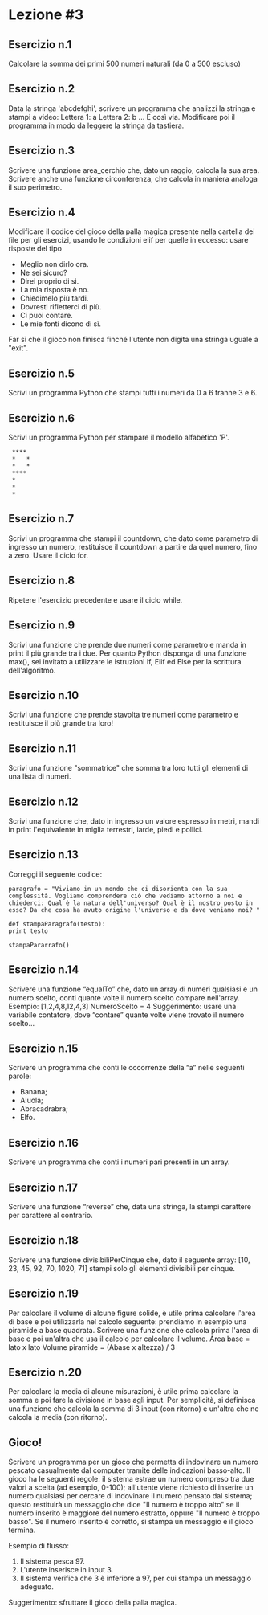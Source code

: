 # Lezione #3

## Esercizio n.1
Calcolare la somma dei primi 500 numeri naturali (da 0 a 500 escluso)

## Esercizio n.2
Data la stringa 'abcdefghi', scrivere
un programma che analizzi la stringa e
stampi a video:
Lettera 1: a
Lettera 2: b
...
E così via.
Modificare poi il programma in modo da
leggere la stringa da tastiera.

## Esercizio n.3
Scrivere una funzione area_cerchio che, dato un raggio, calcola la sua area. Scrivere anche una funzione circonferenza, che calcola in maniera analoga il suo perimetro.

## Esercizio n.4
Modificare il codice del gioco della palla magica presente nella cartella dei file per gli esercizi, usando le condizioni elif per quelle in eccesso: usare risposte del tipo
* Meglio non dirlo ora.
* Ne sei sicuro?
* Direi proprio di sì.
* La mia risposta è no.
* Chiedimelo più tardi.
* Dovresti rifletterci di più.
* Ci puoi contare.
* Le mie fonti dicono di sì.

Far sì che il gioco non finisca finché l'utente non digita una stringa uguale a "exit".

## Esercizio n.5
Scrivi un programma Python che stampi tutti i numeri da 0 a 6 tranne 3 e 6.

## Esercizio n.6
Scrivi un programma Python per stampare il modello alfabetico 'P'.
```
 ****                                                                   
 *   *                                                                  
 *   *                                                                  
 ****                                                                   
 *                                                                      
 *                                                                      
 *  
```

## Esercizio n.7
Scrivi un programma che stampi il countdown, che dato come parametro di ingresso un numero, restituisce il countdown a partire da quel numero, fino a zero. Usare il ciclo for.

## Esercizio n.8
Ripetere l'esercizio precedente e usare il ciclo while.

## Esercizio n.9
Scrivi una funzione che prende due numeri come parametro e manda in print il più grande tra i due. Per quanto Python disponga di una funzione max(), sei invitato a utilizzare le istruzioni If, Elif ed Else per la scrittura dell'algoritmo.

## Esercizio n.10
Scrivi una funzione che prende stavolta tre numeri come parametro e restituisce il più grande tra loro!

## Esercizio n.11
Scrivi una funzione "sommatrice" che somma tra loro tutti gli elementi di una lista di numeri.

## Esercizio n.12
Scrivi una funzione che, dato in ingresso un valore espresso in metri, mandi in print l'equivalente in miglia terrestri, iarde, piedi e pollici.

## Esercizio n.13
Correggi il seguente codice:
```
paragrafo = "Viviamo in un mondo che ci disorienta con la sua complessità. Vogliamo comprendere ciò che vediamo attorno a noi e chiederci: Qual è la natura dell'universo? Qual è il nostro posto in esso? Da che cosa ha avuto origine l'universo e da dove veniamo noi? "

def stampaParagrafo(testo):
print testo
	
stampaPararrafo()
```

## Esercizio n.14
Scrivere una funzione “equalTo” che, dato un array di numeri qualsiasi e un numero scelto, conti quante volte il numero scelto compare nell'array.
Esempio: [1,2,4,8,12,4,3]
NumeroScelto = 4
Suggerimento: usare una variabile contatore, dove “contare” quante volte viene trovato il numero scelto...

## Esercizio n.15
Scrivere un programma che conti le occorrenze
della “a” nelle seguenti parole:
- Banana;
- Aiuola;
- Abracadrabra;
- Elfo.

## Esercizio n.16
Scrivere un programma che conti i numeri pari presenti in un array.

## Esercizio n.17
Scrivere una funzione “reverse” che, data una stringa, la stampi carattere per carattere al contrario.

## Esercizio n.18
Scrivere una funzione divisibiliPerCinque che, dato il seguente array:
[10, 23, 45, 92, 70, 1020, 71]
stampi solo gli elementi divisibili per cinque.

## Esercizio n.19
Per calcolare il volume di alcune figure solide, è utile prima calcolare l'area di base e poi utilizzarla nel calcolo seguente: prendiamo in esempio una piramide a base quadrata. Scrivere una funzione
che calcola prima l'area di base e poi un'altra che usa il calcolo per calcolare il volume.
Area base = lato x lato
Volume piramide = (Abase x altezza) / 3

## Esercizio n.20
Per calcolare la media di alcune misurazioni, è utile prima calcolare la somma e poi fare la divisione in base agli input. Per semplicità, si
definisca una funzione che calcola la somma di 3 input (con ritorno) e un'altra che ne calcola la media (con ritorno).

## Gioco!

Scrivere un programma per un gioco che permetta di indovinare un numero pescato casualmente dal computer tramite delle indicazioni basso-alto.
Il gioco ha le seguenti regole: il sistema estrae un numero compreso tra due valori a scelta (ad esempio, 0-100); all'utente viene richiesto di inserire
un numero qualsiasi per cercare di indovinare il numero pensato dal sistema; questo restituirà un messaggio che dice "Il numero è troppo alto"
se il numero inserito è maggiore del numero estratto, oppure "Il numero è troppo basso". Se il numero inserito è corretto, si stampa un messaggio
e il gioco termina.

Esempio di flusso:

1. Il sistema pesca 97.
2. L'utente inserisce in input 3.
3. Il sistema verifica che 3 è inferiore a 97, per cui stampa un messaggio adeguato.

Suggerimento: sfruttare il gioco della palla magica. 